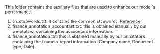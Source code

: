 This folder contains the auxiliary files that are used to enhance our model's performance.

1. cn_stopwords.txt: it contains the common stopwords. [Reference](https://github.com/goto456/stopwords/blob/master/cn_stopwords.txt)
2. finance_annotation_accountant.txt: this is obtained manually by our annotators, containing the accountant information.
3. finance_annotation.txt: this is obtained manually by our annotators, containing the financial report information (Company name, Document type, Date).